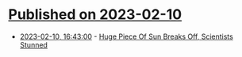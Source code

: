 # [Published on 2023-02-10](index.md)

* [2023-02-10, 16:43:00](https://soylentnews.org/article.pl?sid=23/02/10/1312243&from=rss) - [Huge Piece Of Sun Breaks Off, Scientists Stunned](https://soylentnews.org/article.pl?sid=23/02/10/1312243&from=rss)
